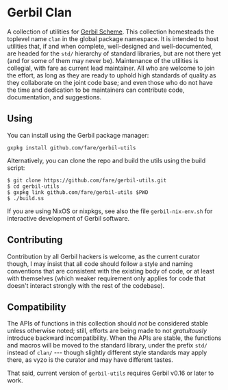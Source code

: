 # Gerbil Clan

A collection of utilities for [Gerbil Scheme](http://cons.io/).
This collection homesteads the toplevel name `clan` in the global package namespace.
It is intended to host utilities that, if and when complete, well-designed and well-documented,
are headed for the `std/` hierarchy of standard libraries,
but are not there yet (and for some of them may never be).
Maintenance of the utilities is collegial, with fare as current lead maintainer.
All who are welcome to join the effort,
as long as they are ready to uphold high standards of quality as they collaborate
on the joint code base;
and even those who do not have the time and dedication to be maintainers
can contribute code, documentation, and suggestions.

## Using

You can install using the Gerbil package manager:

```
gxpkg install github.com/fare/gerbil-utils
```

Alternatively, you can clone the repo and build the utils using the build script:
```
$ git clone https://github.com/fare/gerbil-utils.git
$ cd gerbil-utils
$ gxpkg link github.com/fare/gerbil-utils $PWD
$ ./build.ss
```

If you are using NixOS or nixpkgs, see also the file `gerbil-nix-env.sh`
for interactive development of Gerbil software.

## Contributing

Contribution by all Gerbil hackers is welcome, as the current curator though,
I may insist that all code should follow a style and naming conventions that are
consistent with the existing body of code, or at least with themselves
(which weaker requirement only applies for code that doesn't interact strongly
with the rest of the codebase).

## Compatibility

The APIs of functions in this collection should *not* be considered stable unless otherwise noted;
still, efforts are being made to not *gratuitously* introduce backward incompatibility.
When the APIs are stable, the functions and macros will be moved to the standard library,
under the prefix `std/` instead of `clan/` --- though slightly different style standards may
apply there, as vyzo is the curator and may have different tastes.

That said, current version of `gerbil-utils` requires Gerbil v0.16 or later to work.

